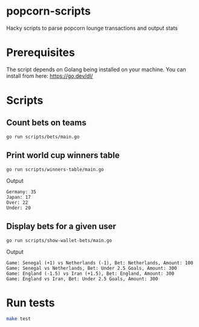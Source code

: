 # popcorn-scripts

Hacky scripts to parse popcorn lounge transactions and output stats

# Prerequisites

The script depends on Golang being installed on your machine. You can install from here: https://go.dev/dl/

# Scripts

## Count bets on teams

`go run scripts/bets/main.go`

## Print world cup winners table

`go run scripts/winners-table/main.go`

Output

```text
Germany: 35
Japan: 17
Over: 22
Under: 20
```

## Display bets for a given user

`go run scripts/show-wallet-bets/main.go`

Output

```text
Game: Senegal (+1) vs Netherlands (-1), Bet: Netherlands, Amount: 100
Game: Senegal vs Netherlands, Bet: Under 2.5 Goals, Amount: 300
Game: England (-1.5) vs Iran (+1.5), Bet: England, Amount: 300
Game: England vs Iran, Bet: Under 2.5 Goals, Amount: 300
```

# Run tests

```bash
make test
```
